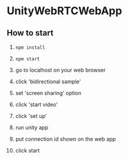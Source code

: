 # UnityWebRTCWebApp

## How to start

1. `npm install`

2. `npm start`

3. go to localhost on your web browser

4. click 'bidirectional sample'

5. set 'screen sharing' option

6. click 'start video'

7. click 'set up'

8. run unity app

9. put connection id shown on the web app

10. click start
